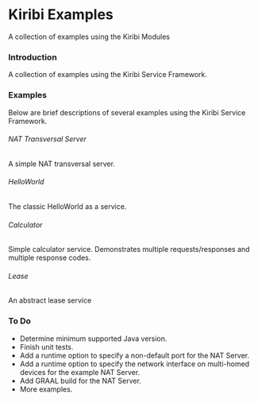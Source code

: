 # Kiribi Examples
A collection of examples using the Kiribi Modules

### Introduction
A collection of examples using the Kiribi Service Framework.

### Examples
Below are brief descriptions of several examples using the Kiribi Service Framework.

###### NAT Transversal Server
A simple NAT transversal server. 

###### HelloWorld
The classic HelloWorld as a service.

###### Calculator
Simple calculator service. Demonstrates multiple requests/responses and multiple response codes.

###### Lease
An abstract lease service

### To Do
* Determine minimum supported Java version.
* Finish unit tests.
* Add a runtime option to specify a non-default port for the NAT Server.
* Add a runtime option to specify the network interface on multi-homed devices for the example NAT Server.
* Add GRAAL build for the NAT Server.
* More examples.

